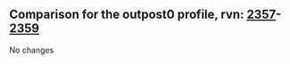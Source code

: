 ## Comparison for the outpost0 profile, rvn: [2357](https://github.com/PRO100KatYT/FortniteProfileRevisions/tree/main/profiles/outpost0/2357%20outpost0.json)-[2359](https://github.com/PRO100KatYT/FortniteProfileRevisions/tree/main/profiles/outpost0/2359%20outpost0.json)

No changes
